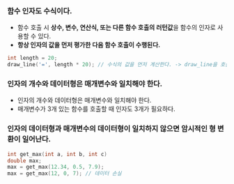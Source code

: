 ### 함수 인자도 수식이다. ###

- 함수 호출 시 **상수, 변수, 연산식, 또는 다른 함수 호출의 러턴값**을 함수의 인자로 사용할 수 있다.
- **항상 인자의 값을 먼저 평가한 다음 함수 호출이 수행된다.**
```c
int length = 20;
draw_line('=', length * 20); // 수식의 값을 먼저 계산한다. -> draw_line을 호출한다.
```

### 인자의 개수와 데이터형은 매개변수와 일치해야 한다. ###

- 인자의 개수와 데이터형은 매개변수와 일치해야 한다.
- 매개변수가 3개 있는 함수를 호출할 때 인자도 3개가 필요하다.

### 인자의 데이터형과 매개변수의 데이터형이 일치하지 않으면 암시적인 형 변환이 일어난다. ###

```c
int get_max(int a, int b, int c)
double max;
max = get_max(12.34, 0.5, 7.9);
max = get_max(12, 0, 7); // 데이터 손실
```